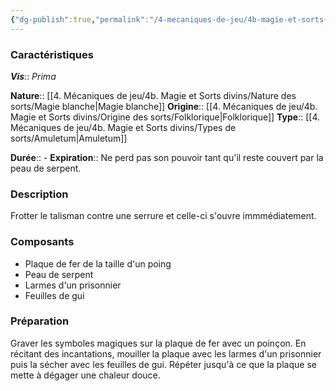 ```yaml
---
{"dg-publish":true,"permalink":"/4-mecaniques-de-jeu/4b-magie-et-sorts-divins/liste-de-sorts/vis-prima/benediction-de-saint-galmier/"}
---
```



### Caractéristiques 

***Vis***:: _Prima_

**Nature**:: [[4. Mécaniques de jeu/4b. Magie et Sorts divins/Nature des sorts/Magie blanche\|Magie blanche]]
**Origine**:: [[4. Mécaniques de jeu/4b. Magie et Sorts divins/Origine des sorts/Folklorique\|Folklorique]]
**Type**:: [[4. Mécaniques de jeu/4b. Magie et Sorts divins/Types de sorts/Amuletum\|Amuletum]]

**Durée**:: -
**Expiration**:: Ne perd pas son pouvoir tant qu'il reste couvert par la peau de serpent.

### Description

Frotter le talisman contre une serrure et celle-ci s'ouvre immmédiatement.

### Composants

- Plaque de fer de la taille d'un poing 
- Peau de serpent 
- Larmes d'un prisonnier
- Feuilles de gui 

### Préparation

Graver les symboles magiques sur la plaque de fer avec un poinçon.
En récitant des incantations, mouiller la plaque avec les larmes d'un prisonnier puis la sécher avec les feuilles de gui. Répéter jusqu'à ce que la plaque se mette à dégager une chaleur douce.


